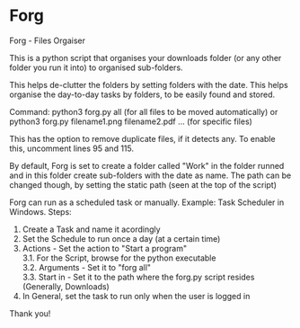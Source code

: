 # Forg

Forg - Files Orgaiser 

This is a python script that organises your downloads folder (or any other folder you run it into) to  organised sub-folders.

This helps de-clutter the folders by setting folders with the date. This helps organise the day-to-day tasks by folders, to be easily found and stored. 

Command: python3 forg.py all (for all files to be moved automatically) or python3 forg.py filename1.png filename2.pdf ... (for specific files) 
  
This has the option to remove duplicate files, if it detects any. To enable this, uncomment lines 95 and 115. 
  
By default, Forg is set to create a folder called "Work" in the folder runned and in this folder create sub-folders with the date as name. The path can be changed though, by setting the static path (seen at the top of the script) 

Forg can run as a scheduled task or manually. Example: Task Scheduler in Windows. 
Steps:
1. Create a Task and name it acordingly
2. Set the Schedule to run once a day (at a certain time) 
3. Actions - Set the action to "Start a program"     
3.1. For the Script, browse for the python executable   
3.2. Arguments - Set it to "forg all"         
3.3. Start in - Set it to the path where the forg.py script resides (Generally, Downloads)              
4. In General, set the task to run only when the user is logged in

Thank you!
